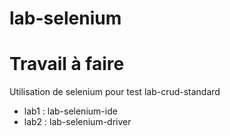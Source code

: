 # lab-selenium

# Travail à faire

Utilisation de selenium pour test lab-crud-standard

- lab1 : lab-selenium-ide
- lab2 : lab-selenium-driver




